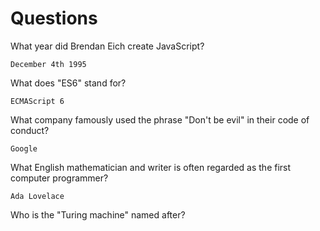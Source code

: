 # Questions

What year did Brendan Eich create JavaScript?

```
December 4th 1995

```

What does "ES6" stand for?

```
ECMAScript 6

```

What company famously used the phrase "Don't be evil" in their code of conduct?

```
Google

```

What English mathematician and writer is often regarded as the first computer programmer?

```
Ada Lovelace

```

Who is the "Turing machine" named after?

```

```

